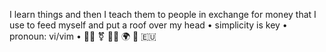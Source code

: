 I learn things and then I teach them to people in exchange for money that I use to feed myself and put a roof over my head • simplicity is key • pronoun: vi/vim • ✊🏿 ⚧ 🏳️‍🌈 🌍 💚 🇪🇺 
